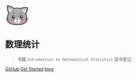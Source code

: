 ![logo](image/猫.svg)

# 数理统计

> 书籍 `Introduction to Mathematical Statistics` 读书笔记

[GitHub](https://github.com/HFC666/Mathematical-Statistics.git) [Get Started](#数理统计) [blog](https://hfcouc.work/)







